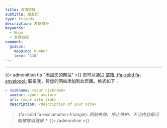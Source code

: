 ```yaml
---
title: 友情链接
subtitle: 朋友们
type: friends
description: 友链模板
keywords:
  - Hugo
  - 友情链接
comment:
  giscus:
    mapping: number
    term: "110"
---
```


---

{{< admonition tip "添加您的网站" >}}
您可以通过 [邮箱 :(fa-solid fa-envelope):](mailto:yangxx@88.com) 联系我，将您的网站添加到此页面。格式如下：

```yml
- nickname: <your nickname>
  avatar: <your avatar>
  url: <your site link>
  description: <description of your site>
```

> :(fa-solid fa-exclamation-triangle): *网站失效、停止维护、不当内容都可能被取消链接！*
{{< /admonition >}}